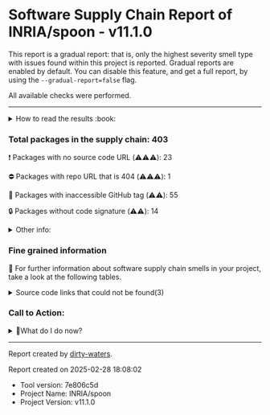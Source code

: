 
# Software Supply Chain Report of INRIA/spoon - v11.1.0


This report is a gradual report: that is, only the highest severity smell type with issues found within this project is reported.
Gradual reports are enabled by default. You can disable this feature, and get a full report, by using the `--gradual-report=false` flag.

All available checks were performed.

---


<details>
    <summary>How to read the results :book: </summary>
    
 Dirty-waters has analyzed your project dependencies and found different categories for each of them:

    
 - ⚠️⚠️⚠️ : high severity 

    
 - ⚠️⚠️: medium severity 

    
 - ⚠️: low severity 

</details>
        

 ### Total packages in the supply chain: 403


:heavy_exclamation_mark: Packages with no source code URL (⚠️⚠️⚠️): 23

:no_entry: Packages with repo URL that is 404 (⚠️⚠️⚠️): 1

:wrench: Packages with inaccessible GitHub tag (⚠️⚠️): 55

:lock: Packages without code signature (⚠️⚠️): 14


<details>
    <summary>Other info:</summary>
    
- Source code repo is not hosted on GitHub:  87

    This could be due, for example, to the package being hosted on a different platform.

    This does not mean that the source code URL is invalid.

    However, for non-GitHub repositories, not all checks can currently be performed.

|   index | package_name                                                       | github_url                                                                               | command         |
|--------:|:-------------------------------------------------------------------|:-----------------------------------------------------------------------------------------|:----------------|
|       1 | org.ow2.asm:asm@9.6                                                | https://gitlab.ow2.org/asm/asm/                                                          | resolve-plugins |
|       2 | org.eclipse.aether:aether-spi@1.0.0.v20140518                      | http://git.eclipse.org/c/aether/aether-core.git/tree/aether-spi/                         | resolve-plugins |
|       3 | org.eclipse.aether:aether-impl@1.0.0.v20140518                     | http://git.eclipse.org/c/aether/aether-core.git/tree/aether-impl/                        | resolve-plugins |
|       4 | org.eclipse.aether:aether-api@1.0.0.v20140518                      | http://git.eclipse.org/c/aether/aether-core.git/tree/aether-api/                         | resolve-plugins |
|       5 | org.eclipse.sisu:org.eclipse.sisu.plexus@0.3.5                     | http://git.eclipse.org/c/sisu/org.eclipse.sisu.plexus.git/tree/org.eclipse.sisu.plexus/  | resolve-plugins |
|       6 | javax.annotation:javax.annotation-api@1.2                          | http://java.net/projects/glassfish/sources/svn/show/tags/javax.annotation-api-1.2        | resolve-plugins |
|       7 | org.eclipse.sisu:org.eclipse.sisu.inject@0.3.5                     | http://git.eclipse.org/c/sisu/org.eclipse.sisu.inject.git/tree/org.eclipse.sisu.inject/  | resolve-plugins |
|       8 | javax.inject:javax.inject@1                                        | http://code.google.com/p/atinject/source/checkout                                        | resolve         |
|       9 | aopalliance:aopalliance@1.0                                        | null object or invalid expression                                                        | resolve-plugins |
|      10 | com.google.guava:guava@16.0.1                                      | http://code.google.com/p/guava-libraries/source/browse/guava                             | resolve-plugins |
|      11 | org.sonatype.plexus:plexus-sec-dispatcher@1.3                      | No_repo_info_found                                                                       | resolve-plugins |
|      12 | org.sonatype.plexus:plexus-cipher@1.4                              | No_repo_info_found                                                                       | resolve-plugins |
|      13 | org.eclipse.aether:aether-util@1.0.0.v20140518                     | http://git.eclipse.org/c/aether/aether-core.git/tree/aether-util/                        | resolve-plugins |
|      14 | commons-io:commons-io@2.6                                          | https://git-wip-us.apache.org/repos/asf?p=commons-io.git                                 | resolve-plugins |
|      15 | org.apache.commons:commons-compress@1.20                           | https://gitbox.apache.org/repos/asf?p=commons-compress.git                               | resolve-plugins |
|      16 | org.tukaani:xz@1.9                                                 | https://git.tukaani.org/?p=xz-java.git                                                   | resolve-plugins |
|      17 | org.codehaus.plexus:plexus-i18n@1.0-beta-10                        | http://fisheye.codehaus.org/browse/plexus/plexus-components/tags/plexus-i18n-1.0-beta-10 | resolve-plugins |
|      18 | org.apache.xbean:xbean-reflect@3.7                                 | http://svn.apache.org/viewvc/geronimo/xbean/tags/xbean-3.7/xbean-reflect                 | resolve-plugins |
|      19 | com.google.collections:google-collections@1.0                      | http://code.google.com/p/google-collections/source/browse/                               | resolve-plugins |
|      20 | org.apache.commons:commons-lang3@3.8.1                             | https://git-wip-us.apache.org/repos/asf?p=commons-lang.git                               | resolve-plugins |
|      21 | org.apache.commons:commons-text@1.3                                | https://git-wip-us.apache.org/repos/asf?p=commons-text.git                               | resolve-plugins |
|      22 | commons-logging:commons-logging@1.2                                | http://svn.apache.org/repos/asf/commons/proper/logging/trunk                             | resolve-plugins |
|      23 | commons-codec:commons-codec@1.11                                   | http://svn.apache.org/viewvc/commons/proper/codec/trunk                                  | resolve-plugins |
|      24 | org.apache.velocity:velocity@1.7                                   | http://svn.apache.org/viewvc/velocity/engine/trunk                                       | resolve-plugins |
|      25 | commons-lang:commons-lang@2.4                                      | http://svn.apache.org/viewvc/commons/proper/lang/trunk                                   | resolve-plugins |
|      26 | org.apache.velocity:velocity-tools@2.0                             | http://svn.apache.org/repos/asf/velocity/tools/trunk                                     | resolve-plugins |
|      27 | commons-beanutils:commons-beanutils@1.7.0                          | null object or invalid expression                                                        | resolve-plugins |
|      28 | commons-digester:commons-digester@1.8                              | http://svn.apache.org/repos/asf/jakarta/commons/proper/digester/trunk                    | resolve-plugins |
|      29 | commons-chain:commons-chain@1.1                                    | http://svn.apache.org/viewcvs.cgi                                                        | resolve-plugins |
|      30 | dom4j:dom4j@1.1                                                    | null object or invalid expression                                                        | resolve-plugins |
|      31 | oro:oro@2.0.8                                                      | null object or invalid expression                                                        | resolve-plugins |
|      32 | commons-collections:commons-collections@3.2.2                      | http://svn.apache.org/viewvc/commons/proper/collections/trunk                            | resolve-plugins |
|      33 | javax.servlet:javax.servlet-api@3.1.0                              | http://java.net/projects/glassfish/sources/svn/show/tags/javax.servlet-api-3.1.0         | resolve-plugins |
|      34 | org.apache.commons:commons-lang3@3.14.0                            | https://gitbox.apache.org/repos/asf?p=commons-lang.git                                   | resolve-plugins |
|      35 | org.apache.commons:commons-text@1.11.0                             | https://gitbox.apache.org/repos/asf?p=commons-text.git                                   | resolve-plugins |
|      36 | org.eclipse.jgit:org.eclipse.jgit@5.13.3.202401111512-r            | https://git.eclipse.org/r/plugins/gitiles/jgit/jgit/org.eclipse.jgit                     | resolve-plugins |
|      37 | org.eclipse.jgit:org.eclipse.jgit.ssh.apache@5.13.3.202401111512-r | https://git.eclipse.org/r/plugins/gitiles/jgit/jgit/org.eclipse.jgit.ssh.apache          | resolve-plugins |
|      38 | commons-io:commons-io@2.11.0                                       | https://gitbox.apache.org/repos/asf?p=commons-io.git                                     | resolve-plugins |
|      39 | com.google.code.findbugs:jsr305@2.0.0                              | http://findbugs.googlecode.com/svn/trunk/                                                | resolve-plugins |
|      40 | org.ow2.asm:asm@5.0.3                                              | http://svn.forge.objectweb.org/cgi-bin/viewcvs.cgi/asm/trunk/asm/                        | resolve-plugins |
|      41 | org.ow2.asm:asm-commons@5.0.3                                      | http://svn.forge.objectweb.org/cgi-bin/viewcvs.cgi/asm/trunk/asm-commons/                | resolve-plugins |
|      42 | org.ow2.asm:asm-tree@5.0.3                                         | http://svn.forge.objectweb.org/cgi-bin/viewcvs.cgi/asm/trunk/asm-tree/                   | resolve-plugins |
|      43 | commons-lang:commons-lang@1.0                                      | null object or invalid expression                                                        | resolve-plugins |
|      44 | de.tototec:de.tototec.cmdoption@0.2.0                              | http://cmdoption.tototec.de/svn/cmdoption                                                | resolve-plugins |
|      45 | org.apache.commons:commons-text@1.12.0                             | https://gitbox.apache.org/repos/asf?p=commons-text.git                                   | resolve-plugins |
|      46 | commons-io:commons-io@2.15.1                                       | https://gitbox.apache.org/repos/asf?p=commons-io.git                                     | resolve-plugins |
|      47 | org.apache.commons:commons-compress@1.26.1                         | https://gitbox.apache.org/repos/asf?p=commons-compress.git                               | resolve-plugins |
|      48 | org.ow2.asm:asm@9.7                                                | https://gitlab.ow2.org/asm/asm/                                                          | resolve-plugins |
|      49 | org.sonatype.plexus:plexus-build-api@0.0.7                         | http://svn.sonatype.org/spice/tags/plexus-build-api-0.0.7                                | resolve-plugins |
|      50 | org.apache.velocity:velocity-engine-core@2.4                       | https://gitbox.apache.org/repos/asf?p=velocity-engine.git/velocity-engine-core           | resolve-plugins |
|      51 | org.apache.velocity.tools:velocity-tools-generic@3.1               | https://gitbox.apache.org/repos/asf?p=velocity-tools.git/velocity-tools-generic          | resolve-plugins |
|      52 | commons-beanutils:commons-beanutils@1.9.4                          | http://svn.apache.org/viewvc/commons/proper/beanutils/tags/BEANUTILS_1_9_3_RC3           | resolve-plugins |
|      53 | org.apache.commons:commons-digester3@3.2                           | http://svn.apache.org/viewvc/commons/proper/digester/tags/DIGESTER3_3_2_RC2              | resolve-plugins |
|      54 | org.apache.commons:commons-lang3@3.17.0                            | https://gitbox.apache.org/repos/asf?p=commons-lang.git                                   | resolve-plugins |
|      55 | org.apache.commons:commons-compress@1.26.2                         | https://gitbox.apache.org/repos/asf?p=commons-compress.git                               | resolve-plugins |
|      56 | commons-io:commons-io@2.18.0                                       | https://gitbox.apache.org/repos/asf?p=commons-io.git                                     | resolve-plugins |
|      57 | org.apache.bcel:bcel@6.10.0                                        | https://gitbox.apache.org/repos/asf?p=commons-bcel.git                                   | resolve-plugins |
|      58 | org.apache.commons:commons-collections4@4.4                        | https://git-wip-us.apache.org/repos/asf?p=commons-collections.git                        | resolve-plugins |
|      59 | commons-io:commons-io@2.16.1                                       | https://gitbox.apache.org/repos/asf?p=commons-io.git                                     | resolve         |
|      60 | commons-validator:commons-validator@1.9.0                          | https://gitbox.apache.org/repos/asf/commons-validator                                    | resolve-plugins |
|      61 | commons-digester:commons-digester@2.1                              | http://svn.apache.org/viewvc/commons/proper/digester/tags/DIGESTER_2_1_RC2               | resolve-plugins |
|      62 | commons-logging:commons-logging@1.3.2                              | https://gitbox.apache.org/repos/asf/commons-logging                                      | resolve-plugins |
|      63 | org.apache.maven:maven-core@3.1.0                                  | https://git-wip-us.apache.org/repos/asf?p=maven.git/maven-core                           | resolve-plugins |
|      64 | org.apache.maven:maven-settings@3.1.0                              | https://git-wip-us.apache.org/repos/asf?p=maven.git/maven-settings                       | resolve-plugins |
|      65 | org.apache.maven:maven-settings-builder@3.1.0                      | https://git-wip-us.apache.org/repos/asf?p=maven.git/maven-settings-builder               | resolve-plugins |
|      66 | org.apache.maven:maven-repository-metadata@3.1.0                   | https://git-wip-us.apache.org/repos/asf?p=maven.git/maven-repository-metadata            | resolve-plugins |
|      67 | org.apache.maven:maven-model-builder@3.1.0                         | https://git-wip-us.apache.org/repos/asf?p=maven.git/maven-model-builder                  | resolve-plugins |
|      68 | org.apache.maven:maven-aether-provider@3.1.0                       | https://git-wip-us.apache.org/repos/asf?p=maven.git/maven-aether-provider                | resolve-plugins |
|      69 | org.eclipse.aether:aether-spi@0.9.0.M2                             | http://git.eclipse.org/c/aether/aether-core.git/tree/aether-spi/                         | resolve-plugins |
|      70 | org.eclipse.aether:aether-impl@0.9.0.M2                            | http://git.eclipse.org/c/aether/aether-core.git/tree/aether-impl/                        | resolve-plugins |
|      71 | org.eclipse.aether:aether-api@0.9.0.M2                             | http://git.eclipse.org/c/aether/aether-core.git/tree/aether-api/                         | resolve-plugins |
|      72 | org.eclipse.aether:aether-util@0.9.0.M2                            | http://git.eclipse.org/c/aether/aether-core.git/tree/aether-util/                        | resolve-plugins |
|      73 | org.apache.maven:maven-artifact@3.1.0                              | https://git-wip-us.apache.org/repos/asf?p=maven.git/maven-artifact                       | resolve-plugins |
|      74 | org.apache.maven:maven-plugin-api@3.1.0                            | https://git-wip-us.apache.org/repos/asf?p=maven.git/maven-plugin-api                     | resolve-plugins |
|      75 | org.apache.maven:maven-model@2.2.1                                 | http://svn.apache.org/viewvc/maven/maven-2/tags/maven-2.2.1/maven-model                  | resolve-plugins |
|      76 | com.google.code.findbugs:jsr305@3.0.2                              | https://code.google.com/p/jsr-305/                                                       | resolve         |
|      77 | com.google.j2objc:j2objc-annotations@1.3                           | http://svn.sonatype.org/spice/tags/oss-parent-7/j2objc-annotations                       | resolve-plugins |
|      78 | net.sf.saxon:Saxon-HE@10.6                                         | https://dev.saxonica.com/repos/archive/opensource/                                       | resolve-plugins |
|      79 | org.apache.maven.shared:maven-shared-incremental@1.1               | http://svn.apache.org/viewvc/maven/shared/tags/maven-shared-incremental-1.1              | resolve-plugins |
|      80 | org.eclipse.jgit:org.eclipse.jgit@6.7.0.202309050840-r             | https://git.eclipse.org/r/plugins/gitiles/jgit/jgit/org.eclipse.jgit                     | resolve-plugins |
|      81 | org.apache.commons:commons-lang3@3.12.0                            | https://gitbox.apache.org/repos/asf?p=commons-lang.git                                   | resolve-plugins |
|      82 | org.ow2.asm:asm@9.4                                                | https://gitlab.ow2.org/asm/asm/                                                          | resolve-plugins |
|      83 | org.apache.maven.shared:maven-invoker@2.0.11                       | http://svn.apache.org/viewvc/maven/shared/tags/maven-invoker-2.0.11                      | resolve-plugins |
|      84 | com.martiansoftware:jsap@2.1                                       | http://jsap.cvs.sourceforge.net/jsap/                                                    | resolve         |
|      85 | org.apache.commons:commons-compress@1.27.0                         | https://gitbox.apache.org/repos/asf?p=commons-compress.git                               | resolve         |
|      86 | org.apache.commons:commons-lang3@3.16.0                            | https://gitbox.apache.org/repos/asf?p=commons-lang.git                                   | resolve         |
|      87 | org.kohsuke.metainf-services:metainf-services@1.11                 | http://metainf-services.kohsuke.org/                                                     | resolve         |
</details>

### Fine grained information

:dolphin: For further information about software supply chain smells in your project, take a look at the following tables.

<details>
<summary>Source code links that could not be found(3)</summary>
    


|   index | package_name                                  | github_url                    | github_exists   | command         |
|--------:|:----------------------------------------------|:------------------------------|:----------------|:----------------|
|       1 | org.sonatype.plexus:plexus-sec-dispatcher@1.3 | No_repo_info_found            |                 | resolve-plugins |
|       2 | org.sonatype.plexus:plexus-cipher@1.4         | No_repo_info_found            |                 | resolve-plugins |
|       3 | org.iq80.snappy:snappy@0.4                    | https://github.com/dain/snapy | False           | resolve-plugins |
</details>


### Call to Action:

                      
<details>
    <summary>👻What do I do now? </summary>
        For packages without source code & accessible release tags:  

        Pull Request to the maintainer of dependency, requesting correct repository metadata and proper tagging. 

        
For deprecated packages:

        1. Confirm the maintainer’s deprecation intention 
        2. Check for not deprecated versions
        
For packages without provenance:

        Open an issue in the dependency’s repository to request the inclusion of provenance and build attestation in the CI/CD pipeline. 
        
For packages that are forks

        Inspect the package and its GitHub repository to verify the fork is not malicious. 

        
For packages without code signature:

        Open an issue in the dependency’s repository to request the inclusion of code signature in the CI/CD pipeline. 

        
For packages with invalid code signature:

        It's recommended to verify the code signature and contact the maintainer to fix the issue. 

</details>



---

Report created by [dirty-waters](https://github.com/chains-project/dirty-waters/).

Report created on 2025-02-28 18:08:02
- Tool version: 7e806c5d
- Project Name: INRIA/spoon
- Project Version: v11.1.0
